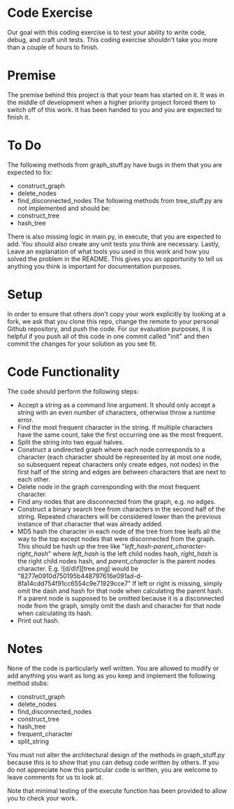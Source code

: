 # Code Exercise
Our goal with this coding exercise is to test your ability to write code, 
debug, and craft unit tests. This coding exercise shouldn't take you more than 
a couple of hours to finish.

# Premise
The premise behind this project is that your team has started on it. It was in 
the middle of development when a higher priority project forced them to switch 
off of this work. It has been handed to you and you are expected to finish it.

# To Do
The following methods from graph_stuff.py have bugs in them that you are 
expected to fix:
* construct_graph
* delete_nodes
* find_disconnected_nodes
The following methods from tree_stuff.py are not implemented and should be:
* construct_tree
* hash_tree

There is also missing logic in main.py, in execute, that you are expected to 
add. You should also create any unit tests you think are necessary. Lastly, Leave an explanation of what tools you used in this work and how you solved 
the problem in the README. This gives you an opportunity to tell us anything 
you think is important for documentation purposes.

# Setup
In order to ensure that others don't copy your work explicitly by looking at a 
fork, we ask that you clone this repo, change the remote to your personal 
Github repository, and push the code. For our evaluation purposes, it is 
helpful if you push all of this code in one commit called "init" and then 
commit the changes for your solution as you see fit.

# Code Functionality
The code should perform the following steps:
* Accept a string as a command line argument. It should only accept a string 
with an even number of characters, otherwise throw a runtime error.
* Find the most frequent character in the string. If multiple characters have 
the same count, take the first occurring one as the most frequent.
* Split the string into two equal halves.
* Construct a undirected graph where each node corresponds to a character 
(each character should be represented by at most one node, so subsequent 
repeat characters only create edges, not nodes) in the first half of the 
string and edges are between characters that are next to each other.
* Delete node in the graph corresponding with the most frequent character.
* Find any nodes that are disconnected from the graph, e.g. no edges.
* Construct a binary search tree from characters in the second half of the 
string. Repeated characters will be considered lower than the previous 
instance of that character that was already added.
* MD5 hash the character in each node of the tree from tree leafs all the way 
to the top except nodes that were disconnected from the graph. This should be 
hash up the tree like "*left_hash*-*parent_character*-*right_hash*" where 
*left_hash* is the left child nodes hash, *right_hash* is the right child 
nodes hash, and *parent_character* is the parent nodes character. E.g. 
![d/d\f][tree.png]
would be "8277e0910d750195b448797616e091ad-d-8fa14cdd754f91cc6554c9e71929cce7" 
If left or right is missing, simply omit the dash and hash for that node when 
calculating the parent hash.
If a parent node is supposed to be omitted because it is a disconnected node 
from the graph, simply omit the dash and character for that node when 
calculating its hash.
* Print out hash.

# Notes
None of the code is particularly well written. You are allowed to modify or add 
anything you want as long as you keep and implement the following method stubs:
* construct_graph
* delete_nodes
* find_disconnected_nodes
* construct_tree
* hash_tree
* frequent_character
* split_string

You must not alter the architectural design of the methods in graph_stuff.py 
because this is to show that you can debug code written by others. If you do 
not appreciate how this particular code is written, you are welcome to leave 
comments for us to look at.

Note that minimal testing of the execute function has been provided to allow 
you to check your work.